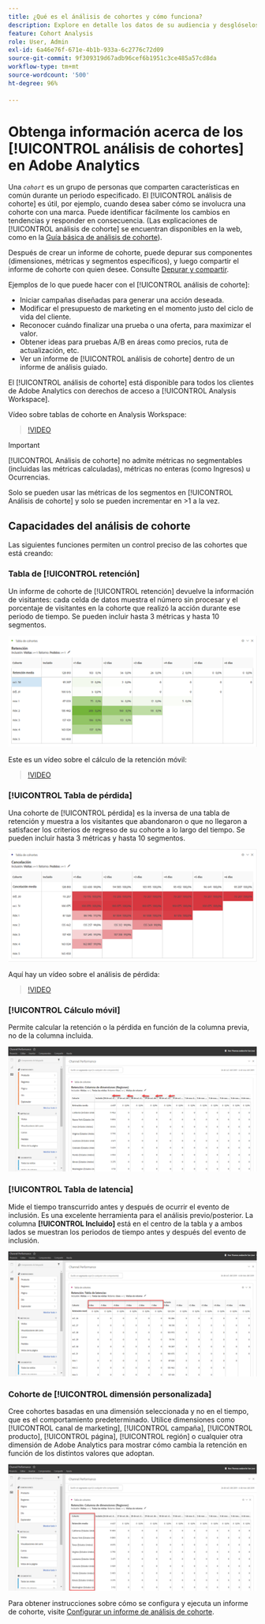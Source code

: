 ```yaml
---
title: ¿Qué es el ánálisis de cohortes y cómo funciona?
description: Explore en detalle los datos de su audiencia y desglóselos en grupos relacionados mediante el análisis de cohortes. Obtenga información sobre el análisis de cohorte en Analysis Workspace.
feature: Cohort Analysis
role: User, Admin
exl-id: 6a46e76f-671e-4b1b-933a-6c2776c72d09
source-git-commit: 9f309319d67adb96cef6b1951c3ce485a57cd8da
workflow-type: tm+mt
source-wordcount: '500'
ht-degree: 96%

---
```


# Obtenga información acerca de los [!UICONTROL análisis de cohortes] en Adobe Analytics

Una *`cohort`* es un grupo de personas que comparten características en común durante un periodo especificado. El [!UICONTROL análisis de cohorte] es útil, por ejemplo, cuando desea saber cómo se involucra una cohorte con una marca. Puede identificar fácilmente los cambios en tendencias y responder en consecuencia. (Las explicaciones de [!UICONTROL análisis de cohorte] se encuentran disponibles en la web, como en la [Guía básica de análisis de cohorte](https://es.wikipedia.org/wiki/Cohort_analysis)).

Después de crear un informe de cohorte, puede depurar sus componentes (dimensiones, métricas y segmentos específicos), y luego compartir el informe de cohorte con quien desee. Consulte [Depurar y compartir](/help/analyze/analysis-workspace/curate-share/curate.md).

Ejemplos de lo que puede hacer con el [!UICONTROL análisis de cohorte]:

* Iniciar campañas diseñadas para generar una acción deseada.
* Modificar el presupuesto de marketing en el momento justo del ciclo de vida del cliente.
* Reconocer cuándo finalizar una prueba o una oferta, para maximizar el valor.
* Obtener ideas para pruebas A/B en áreas como precios, ruta de actualización, etc.
* Ver un informe de [!UICONTROL análisis de cohorte] dentro de un informe de análisis guiado.

El [!UICONTROL análisis de cohorte] está disponible para todos los clientes de Adobe Analytics con derechos de acceso a [!UICONTROL Analysis Workspace].

Vídeo sobre tablas de cohorte en Analysis Workspace:

>[!VIDEO](https://video.tv.adobe.com/v/25965/?quality=12)

>[!IMPORTANT]
>
>[!UICONTROL Análisis de cohorte] no admite métricas no segmentables (incluidas las métricas calculadas), métricas no enteras (como Ingresos) u Ocurrencias.
>
>Solo se pueden usar las métricas de los segmentos en [!UICONTROL Análisis de cohorte] y solo se pueden incrementar en >1 a la vez.

## Capacidades del análisis de cohorte

Las siguientes funciones permiten un control preciso de las cohortes que está creando:

### Tabla de [!UICONTROL retención]

Un informe de cohorte de [!UICONTROL retención] devuelve la información de visitantes: cada celda de datos muestra el número sin procesar y el porcentaje de visitantes en la cohorte que realizó la acción durante ese periodo de tiempo. Se pueden incluir hasta 3 métricas y hasta 10 segmentos.

![](assets/retention-report.png)

Este es un vídeo sobre el cálculo de la retención móvil:

>[!VIDEO](https://video.tv.adobe.com/v/25962/?quality=12)

### [!UICONTROL Tabla de pérdida]

Una cohorte de [!UICONTROL pérdida] es la inversa de una tabla de retención y muestra a los visitantes que abandonaron o que no llegaron a satisfacer los criterios de regreso de su cohorte a lo largo del tiempo. Se pueden incluir hasta 3 métricas y hasta 10 segmentos.

![](assets/churn-report.png)

Aquí hay un vídeo sobre el análisis de pérdida:

>[!VIDEO](https://video.tv.adobe.com/v/25966/?quality=12)

### [!UICONTROL Cálculo móvil]

Permite calcular la retención o la pérdida en función de la columna previa, no de la columna incluida.

![](assets/cohort-rolling-calculation.png)

### [!UICONTROL Tabla de latencia]

Mide el tiempo transcurrido antes y después de ocurrir el evento de inclusión. Es una excelente herramienta para el análisis previo/posterior. La columna **[!UICONTROL Incluido]** está en el centro de la tabla y a ambos lados se muestran los periodos de tiempo antes y después del evento de inclusión.

![](assets/cohort-latency.png)

### Cohorte de [!UICONTROL dimensión personalizada]

Cree cohortes basadas en una dimensión seleccionada y no en el tiempo, que es el comportamiento predeterminado. Utilice dimensiones como [!UICONTROL canal de marketing], [!UICONTROL campaña], [!UICONTROL producto], [!UICONTROL página], [!UICONTROL región] o cualquier otra dimensión de Adobe Analytics para mostrar cómo cambia la retención en función de los distintos valores que adoptan.

![](assets/cohort-customizable-cohort-row.png)

Para obtener instrucciones sobre cómo se configura y ejecuta un informe de cohorte, visite [Configurar un informe de análisis de cohorte](/help/analyze/analysis-workspace/visualizations/cohort-table/t-cohort.md).
